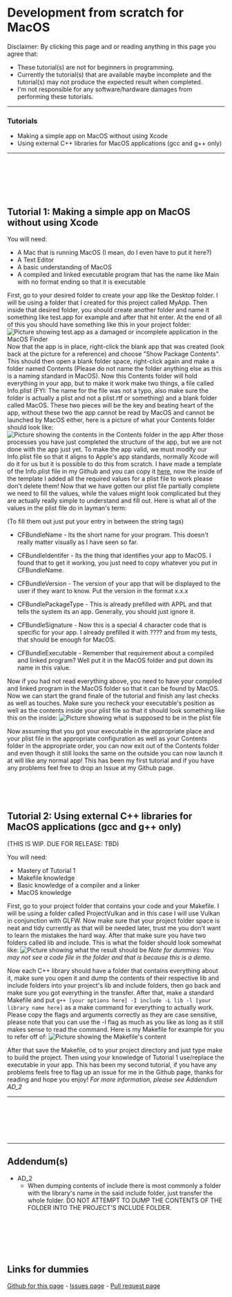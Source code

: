 # Development from scratch for MacOS

Disclaimer: By clicking this page and or reading anything in this page you agree that:
* These tutorial(s) are not for beginners in programming.
* Currently the tutorial(s) that are available maybe incomplete and the tutorial(s) may not produce the expected result when completed.
* I'm not responsible for any software/hardware damages from performing these tutorials.

---

### Tutorials
* Making a simple app on MacOS without using Xcode
* Using external C++ libraries for MacOS applications (gcc and g++ only)

---

<p>&nbsp;</p>
<p>&nbsp;</p>
<p>&nbsp;</p>

## Tutorial 1: Making a simple app on MacOS without using Xcode

You will need:
* A Mac that is running MacOS (I mean, do I even have to put it here?)
* A Text Editor
* A basic understanding of MacOS
* A compiled and linked executable program that has the name like Main with no format ending so that it is executable

First, go to your desired folder to create your app like the Desktop folder. I will be using a folder that I created for this project called MyApp. Then inside that desired folder, you should create another folder and name it something like test.app for example and after that hit enter. At the end of all of this you should have something like this in your project folder:
![Picture showing test.app as a damaged or incomplete application in the MacOS Finder](/images/pic1.png)
Now that the app is in place, right-click the blank app that was created (look back at the picture for a reference) and choose "Show Package Contents". This should then open a blank folder space, right-click again and make a folder named Contents (Please do not name the folder anything else as this is a naming standard in MacOS). Now this Contents folder will hold everything in your app, but to make it work make two things, a file called Info.plist (FYI: The name for the file was not a typo, also make sure the folder is actually a plist and not a plist.rtf or something) and a blank folder called MacOS. These two pieces will be the key and beating heart of the app, without these two the app cannot be read by MacOS and cannot be launched by MacOS either, here is a picture of what your Contents folder should look like:
![Picture showing the contents in the Contents folder in the app](/images/pic2.png)
After those processes you have just completed the structure of the app, but we are not done with the app just yet. To make the app valid, we must modify our Info.plist file so that it aligns to Apple's app standards, normally Xcode will do it for us but it is possible to do this from scratch. I have made a template of the Info.plist file in my Github and you can copy it [here](https://github.com/PancakesWasTaken/Development-from-scratch-for-MacOS/blob/main/Info.plist), now the inside of the template I added all the required values for a plist file to work please don't delete them! Now that we have gotten our plist file partially complete we need to fill the values, while the values might look complicated but they are actually really simple to understand and fill out. Here is what all of the values in the plist file do in layman's term:

(To fill them out just put your entry in between the string tags)

* CFBundleName - Its the short name for your program. This doesn't really matter visually as I have seen so far.

* CFBundleIdentifer - Its the thing that identifies your app to MacOS. I found that to get it working, you just need to copy whatever you put in CFBundleName.

* CFBundleVersion - The version of your app that will be displayed to the user if they want to know. Put the version in the format x.x.x

* CFBundlePackageType - This is already prefilled with APPL and that tells the system its an app. Generally, you should just ignore it.

* CFBundleSignature - Now this is a special 4 character code that is specific for your app. I already prefilled it with ???? and from my tests, that should be enough for MacOS.

* CFBundleExecutable - Remember that requirement about a compiled and linked program? Well put it in the MacOS folder and put down its name in this value.

Now if you had not read everything above, you need to have your compiled and linked program in the MacOS folder so that it can be found by MacOS. Now we can start the grand finale of the tutorial and finish any last checks as well as touches. Make sure you recheck your executable's position as well as the contents inside your plist file so that it should look something like this on the inside:
![Picture showing what is supposed to be in the plist file](/images/pic3.png)

Now assuming that you got your executable in the appropriate place and your plist file in the appropriate configuration as well as your Contents folder in the appropriate order, you can now exit out of the Contents folder and even though it still looks the same on the outside you can now launch it at will like any normal app! This has been my first tutorial and if you have any problems feel free to drop an Issue at my Github page.

<p>&nbsp;</p>
<p>&nbsp;</p>

## Tutorial 2: Using external C++ libraries for MacOS applications (gcc and g++ only)

(THIS IS WIP. DUE FOR RELEASE: TBD)

You will need:
* Mastery of Tutorial 1
* Makefile knowledge
* Basic knowledge of a compiler and a linker
* MacOS knowledge

First, go to your project folder that contains your code and your Makefile. I will be using a folder called ProjectVulkan and in this case I will use Vulkan in conjunction with GLFW. Now make sure that your project folder space is neat and tidy currently as that will be needed later, trust me you don't want to learn the mistakes the hard way. After that make sure you have two folders called lib and include. This is what the folder should look somewhat like: ![Picture showing what the result should be](/images/pic4.png)
*Note for dummies: You may not see a code file in the folder and that is because this is a demo.*

Now each C++ library should have a folder that contains everything about it, make sure you open it and dump the contents of their respective lib and include folders into your project's lib and include folders, then go back and make sure you got everything in the transfer. After that, make a standard Makefile and put ```g++ [your options here] -I include -L lib -l [your library name here]``` as a make command for everything to actually work. Please copy the flags and arguments correctly as they are case sensitive, please note that you can use the -l flag as much as you like as long as it still makes sense to read the command. Here is my Makefile for example for you to refer off of: ![Picture showing the Makefile's content](/images/pic5.png)

After that save the Makefile, cd to your project directory and just type make to build the project. Then using your knowledge of Tutorial 1 use/replace the executable in your app. This has been my second tutorial, if you have any problems feels free to flag up an issue for me in the Github page, thanks for reading and hope you enjoy! *For more information, please see Addendum AD_2*

---

<p>&nbsp;</p>
<p>&nbsp;</p>
<p>&nbsp;</p>

---

## Addendum(s)

* AD_2
  * When dumping contents of include there is most commonly a folder with the library's name in the said include folder, just transfer the whole folder. DO NOT ATTEMPT TO DUMP THE CONTENTS OF THE FOLDER INTO THE PROJECT'S INCLUDE FOLDER.

<p>&nbsp;</p>
<p>&nbsp;</p>
<p>&nbsp;</p>

## Links for dummies

[Github for this page](https://github.com/PancakesWasTaken/Development-from-scratch-for-MacOS) - [Issues page](https://github.com/PancakesWasTaken/Development-from-scratch-for-MacOS/issues) - [Pull request page](https://github.com/PancakesWasTaken/Development-from-scratch-for-MacOS/pulls)
